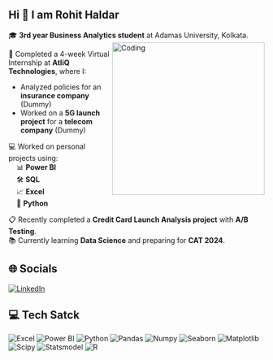 ## Hi 👋  I am Rohit Haldar
🎓 **3rd year Business Analytics student** at Adamas University, Kolkata. 
<img align="right" alt="Coding" width="300"  src="https://cdn.dribbble.com/users/1059583/screenshots/4171367/coding-freak.gif">

💼 Completed a 4-week Virtual Internship at **AtliQ Technologies**, where I:  
* Analyzed policies for an **insurance company** (Dummy)
* Worked on a **5G launch project** for a **telecom company** (Dummy)

💻 Worked on personal projects using:                                                                       
&nbsp;&nbsp;&nbsp;&nbsp;📊 **Power BI**  
&nbsp;&nbsp;&nbsp;&nbsp;🛠️ **SQL**  
&nbsp;&nbsp;&nbsp;&nbsp;📈 **Excel**  
&nbsp;&nbsp;&nbsp;&nbsp;🐍 **Python**  

📋 Recently completed a **Credit Card Launch Analysis project** with **A/B Testing**.  
📚 Currently learning **Data Science** and preparing for **CAT 2024**.

## 🌐 Socials 
[![LinkedIn](https://img.shields.io/badge/LinkedIn-Profile-blue?style=for-the-badge&logo=linkedin)](https://www.linkedin.com/in/rohit-haldar/)

## 💻 Tech Satck 
![Excel](https://img.shields.io/badge/Microsoft_Excel-217346?style=for-the-badge&logo=microsoft-excel&logoColor=white)
![Power BI](https://img.shields.io/badge/Microsoft_PowerBI-F2C811?style=for-the-badge&logo=power-bi&logoColor=black)
![Python](https://img.shields.io/badge/Python-3776AB?style=for-the-badge&logo=python&logoColor=white)
![Pandas](https://img.shields.io/badge/Pandas-150458?style=for-the-badge&logo=pandas&logoColor=white)
![Numpy](https://img.shields.io/badge/Numpy-013243?style=for-the-badge&logo=numpy&logoColor=white)
![Seaborn](https://img.shields.io/badge/Seaborn-3776AB?style=for-the-badge&logo=python&logoColor=white)
![Matplotlib](https://img.shields.io/badge/Matplotlib-013243?style=for-the-badge&logo=python&logoColor=white)
![Scipy](https://img.shields.io/badge/Scipy-8CAAE6?style=for-the-badge&logo=scipy&logoColor=white)
![Statsmodel](https://img.shields.io/badge/Statsmodel-3776AB?style=for-the-badge&logo=python&logoColor=white)
![R](https://img.shields.io/badge/R-276DC3?style=for-the-badge&logo=r&logoColor=white)



